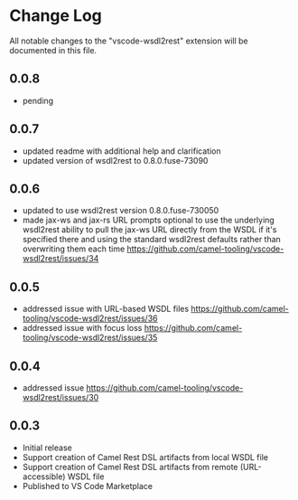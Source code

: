 # Change Log

All notable changes to the "vscode-wsdl2rest" extension will be documented in this file.

## 0.0.8

- pending

## 0.0.7

- updated readme with additional help and clarification
- updated version of wsdl2rest to 0.8.0.fuse-73090

## 0.0.6

- updated to use wsdl2rest version 0.8.0.fuse-730050
- made jax-ws and jax-rs URL prompts optional to use the underlying wsdl2rest ability to pull the jax-ws URL directly from the WSDL if it's specified there and using the standard wsdl2rest defaults rather than overwriting them each time https://github.com/camel-tooling/vscode-wsdl2rest/issues/34

## 0.0.5

- addressed issue with URL-based WSDL files https://github.com/camel-tooling/vscode-wsdl2rest/issues/36 
- addressed issue with focus loss https://github.com/camel-tooling/vscode-wsdl2rest/issues/35

## 0.0.4

- addressed issue https://github.com/camel-tooling/vscode-wsdl2rest/issues/30 

## 0.0.3

- Initial release
- Support creation of Camel Rest DSL artifacts from local WSDL file
- Support creation of Camel Rest DSL artifacts from remote (URL-accessible) WSDL file
- Published to VS Code Marketplace
